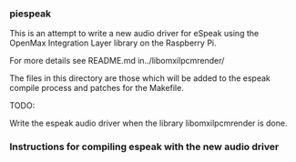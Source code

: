 ### piespeak

This is an attempt to write a new audio driver for eSpeak using the OpenMax 
Integration Layer library on the Raspberry Pi.

For more details see README.md in../libomxilpcmrender/

The files in this directory are those which will be added to the espeak compile 
process and patches for the Makefile.

TODO:

Write the espeak audio driver when the library libomxilpcmrender is done.


### Instructions for compiling espeak with the new audio driver


